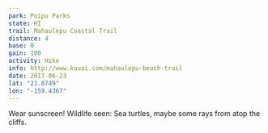 ```yaml
---
park: Poipu Parks
state: HI
trail: Mahaulepu Coastal Trail
distance: 4
base: 0
gain: 100
activity: Hike
info: http://www.kauai.com/mahaulepu-beach-trail
date: 2017-06-23
lat: "21.8749"
lon: "-159.4367"
---
```

Wear sunscreen! Wildlife seen: Sea turtles, maybe some rays from atop the cliffs.
